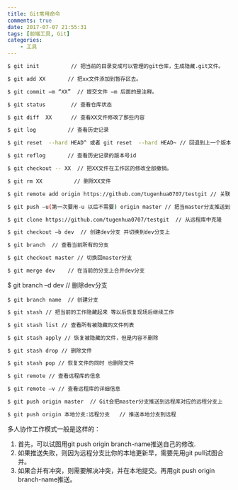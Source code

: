 ```yaml
---
title: Git常用命令
comments: true
date: 2017-07-07 21:55:31
tags: [前端工具, Git]
categories:
    - 工具
---
```


``` bash
$ git init          // 把当前的目录变成可以管理的git仓库，生成隐藏.git文件。
```

``` bash
$ git add XX       // 把xx文件添加到暂存区去。
```

``` bash
$ git commit –m “XX”  // 提交文件 –m 后面的是注释。
```
``` bash
$ git status        // 查看仓库状态
```

``` bash
$ git diff  XX      // 查看XX文件修改了那些内容
```

``` bash
$ git log          // 查看历史记录
```

``` bash
$ git reset  --hard HEAD^ 或者 git reset  --hard HEAD~ // 回退到上一个版本 (如果想回退到100个版本，使用git reset –hard HEAD~100 )
```

``` bash
$ git reflog       // 查看历史记录的版本号id
```

``` bash
$ git checkout -- XX  // 把XX文件在工作区的修改全部撤销。
```

``` bash
$ git rm XX          // 删除XX文件
```

``` bash
$ git remote add origin https://github.com/tugenhua0707/testgit // 关联一个远程库
```

``` bash
$ git push –u(第一次要用-u 以后不需要) origin master // 把当master分支推送到远程库
```

``` bash
$ git clone https://github.com/tugenhua0707/testgit  // 从远程库中克隆
```
``` bash
$ git checkout –b dev  // 创建dev分支 并切换到dev分支上
```

``` bash
$ git branch  // 查看当前所有的分支
```

``` bash
$ git checkout master // 切换回master分支
```

``` bash
$ git merge dev    // 在当前的分支上合并dev分支
```
$ git branch –d dev // 删除dev分支
```
$ git branch name  // 创建分支
```

``` bash
$ git stash // 把当前的工作隐藏起来 等以后恢复现场后继续工作
```

``` bash
$ git stash list // 查看所有被隐藏的文件列表
```

``` bash
$ git stash apply // 恢复被隐藏的文件，但是内容不删除
```

``` bash
$ git stash drop // 删除文件
```

``` bash
$ git stash pop // 恢复文件的同时 也删除文件
```

``` bash
$ git remote // 查看远程库的信息
```

``` bash
$ git remote –v // 查看远程库的详细信息
```

``` bash
$ git push origin master  // Git会把master分支推送到远程库对应的远程分支上
```

``` bash
$ git push origin 本地分支:远程分支   // 推送本地分支到远程
```


多人协作工作模式一般是这样的：
  1. 首先，可以试图用git push origin branch-name推送自己的修改.
  2. 如果推送失败，则因为远程分支比你的本地更新早，需要先用git pull试图合并。
  3. 如果合并有冲突，则需要解决冲突，并在本地提交。再用git push origin branch-name推送。